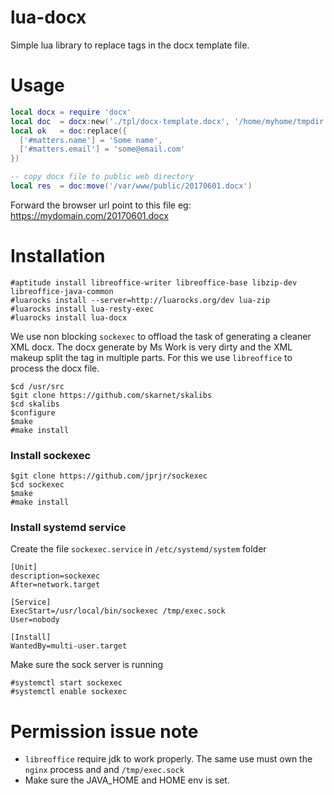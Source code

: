 # lua-docx
Simple lua library to replace tags in the docx template file.


# Usage

```lua
local docx = require 'docx'
local doc  = docx:new('./tpl/docx-template.docx', '/home/myhome/tmpdir')
local ok   = doc:replace({ 
  ['#matters.name'] = 'Some name',
  ['#matters.email'] = 'some@email.com'
})

-- copy docx file to public web directory
local res  = doc:move('/var/www/public/20170601.docx')

```

Forward the browser url point to this file eg: https://mydomain.com/20170601.docx

# Installation


```
#aptitude install libreoffice-writer libreoffice-base libzip-dev libreoffice-java-common
#luarocks install --server=http://luarocks.org/dev lua-zip
#luarocks install lua-resty-exec
#luarocks install lua-docx
```

We use non blocking `sockexec` to offload the task of generating a cleaner XML docx.
The docx generate by Ms Work is very dirty and the XML makeup split the tag in multiple parts.
For this we use `libreoffice` to process the docx file.


```
$cd /usr/src
$git clone https://github.com/skarnet/skalibs
$cd skalibs
$configure
$make
#make install
```

### Install sockexec

```
$git clone https://github.com/jprjr/sockexec
$cd sockexec
$make
#make install
```

### Install systemd service

Create the file `sockexec.service` in `/etc/systemd/system` folder

```
[Unit]
description=sockexec
After=network.target

[Service]
ExecStart=/usr/local/bin/sockexec /tmp/exec.sock
User=nobody

[Install]
WantedBy=multi-user.target
```

Make sure the sock server is running

```
#systemctl start sockexec
#systemctl enable sockexec
```

# Permission issue note

- `libreoffice` require jdk to work properly. The same use must own the `nginx` process and and `/tmp/exec.sock`
-  Make sure the JAVA_HOME and HOME env is set.

